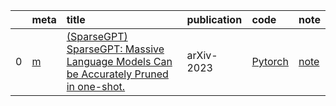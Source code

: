 |    | meta                           | title                                                                                                                     | publication   | code                                               | note                       |
|---:|:-------------------------------|:--------------------------------------------------------------------------------------------------------------------------|:--------------|:---------------------------------------------------|:---------------------------|
|  0 | [m](./meta/sparsegpt.prototxt) | [ (SparseGPT) SparseGPT: Massive Language Models Can be Accurately Pruned in one-shot.](https://arxiv.org/abs/2301.00774) | arXiv-2023    | [Pytorch](https://github.com/IST-DASLab/sparsegpt) | [note](notes/SparseGPT.md) |